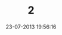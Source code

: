 ---
layout: post
title:  "2"
date: 23-07-2013 19:56:16
categories: jekyll update
language: 'en'
image: 002.png
---